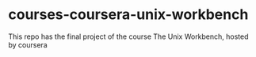 # courses-coursera-unix-workbench
This repo has the final project of the course The Unix Workbench, hosted by coursera
